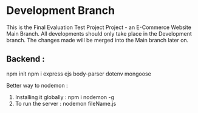 # Development Branch 
This is the Final Evaluation Test Project Project - an E-Commerce Website Main Branch. All developments
should only take place in the Development branch. The changes made will be merged into the Main branch
later on.



## Backend : 
npm init
npm i express ejs body-parser dotenv mongoose

Better way to nodemon : 
1. Installing it globally : npm i nodemon -g
2. To run the server : nodemon fileName.js 